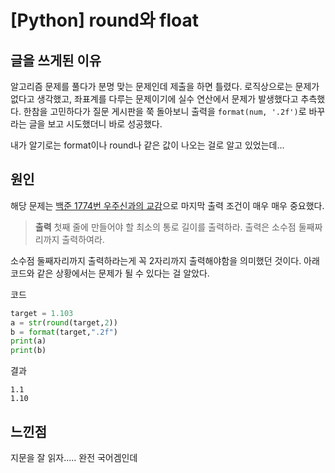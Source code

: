 # [Python] round와 float 

## 글을 쓰게된 이유
알고리즘 문제를 풀다가 분명 맞는 문제인데 제출을 하면 틀렸다. 로직상으로는 문제가 없다고 생각했고, 좌표계를 다루는 문제이기에 실수 연산에서 문제가 발생했다고 추측했다. 한참을 고민하다가 질문 게시판을 쭉 돌아보니 출력을 `format(num, '.2f')`로 바꾸라는 글을 보고 시도했더니 바로 성공했다.

내가 알기로는 format이나 round나 같은 값이 나오는 걸로 알고 있었는데... 

## 원인
해당 문제는 [백준 1774번 우주신과의 교감](https://www.acmicpc.net/problem/1774)으로 마지막 출력 조건이 매우 매우 중요했다.

> **출력**
첫째 줄에 만들어야 할 최소의 통로 길이를 출력하라. 출력은 소수점 둘째짜리까지 출력하여라.

소수점 둘째자리까지 출력하라는게 꼭 2자리까지 출력해야함을 의미했던 것이다. 아래 코드와 같은 상황에서는 문제가 될 수 있다는 걸 알았다.

코드
```python
target = 1.103
a = str(round(target,2))
b = format(target,".2f")
print(a)
print(b)
```
결과
```
1.1
1.10
```

## 느낀점
지문을 잘 읽자..... 완전 국어겜인데